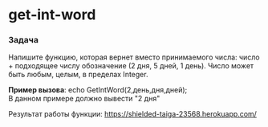 # get-int-word
### Задача
Напишите функцию, которая вернет вместо принимаемого числа: число + подходящее числу обозначение (2 дня, 5 дней, 1 день). 
Число может быть любым, целым, в пределах Integer. </br>

**Пример вызова**: echo GetIntWord(2,день,дня,дней);</br>
В данном примере должно вывести "2 дня" </br>

Результат работы функции: https://shielded-taiga-23568.herokuapp.com/

